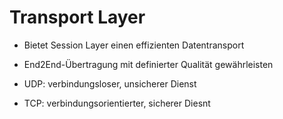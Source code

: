 # Transport Layer

* Bietet Session Layer einen effizienten Datentransport
* End2End-Übertragung mit definierter Qualität gewährleisten

* UDP: verbindungsloser, unsicherer Dienst
* TCP: verbindungsorientierter, sicherer Diesnt
